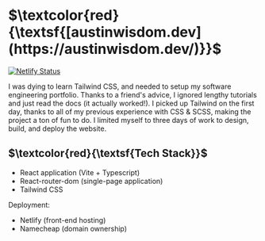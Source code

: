 # $\textcolor{red}{\textsf{[austinwisdom.dev] (https://austinwisdom.dev/)}}$

[![Netlify Status](https://api.netlify.com/api/v1/badges/f66a4cbd-d8b2-40b1-8462-6663b995b28b/deploy-status)](https://app.netlify.com/sites/phenomenal-stroopwafel-951f22/deploys)

I was dying to learn Tailwind CSS, and needed to setup my software engineering portfolio. Thanks to a friend's advice, I ignored lengthy tutorials and just read the docs (it actually worked!).
I picked up Tailwind on the first day, thanks to all of my previous experience with CSS & SCSS, making the project a ton of fun to do. 
I limited myself to three days of work to design, build, and deploy the website.

## $\textcolor{red}{\textsf{Tech Stack}}$

- React application (Vite + Typescript)
- React-router-dom (single-page application)
- Tailwind CSS

Deployment:
- Netlify (front-end hosting)
- Namecheap (domain ownership)
